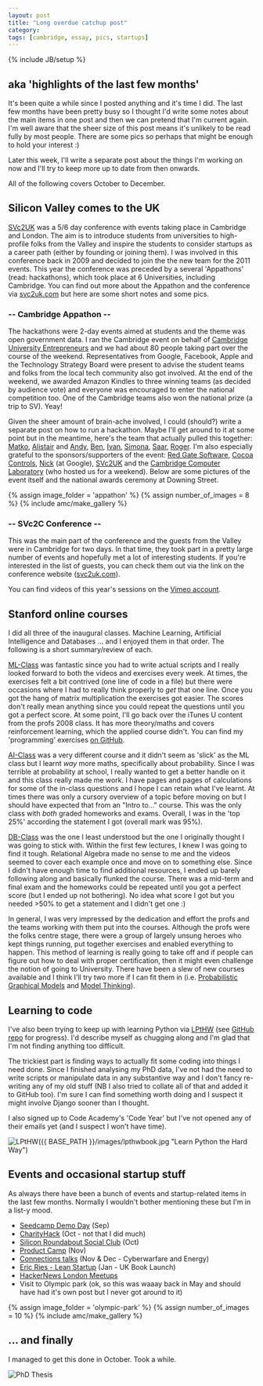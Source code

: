 ```yaml
---
layout: post
title: "Long overdue catchup post"
category: 
tags: [cambridge, essay, pics, startups]
---
```

{% include JB/setup %}

<!-- permalink: http://amirchaudhry.com/catchup-post-oct-dec -->

## aka 'highlights of the last few months'

It's been quite a while since I posted anything and it's time I did.  The last few months have been pretty busy so I thought I'd write some notes about the main items in one post and then we can pretend that I'm current again.  I'm well aware that the sheer size of this post means it's unlikely to be read fully by most people.  There are some pics so perhaps that might be enough to hold your interest :)

Later this week, I'll write a separate post about the things I'm working on now and I'll try to keep more up to date from then onwards.  

All of the following covers October to December.

## Silicon Valley comes to the UK

[SVc2UK][svc2uk.com] was a 5/6 day conference with events taking place in Cambridge and London.  The aim is to introduce students from universities to high-profile folks from the Valley and inspire the students to consider startups as a career path (either by founding or joining them).  I was involved in this conference back in 2009 and decided to join the the new team for the 2011 events.  This year the conference was preceded by a several 'Appathons' (read: hackathons), which took place at 6 Universities, including Cambridge.  You can find out more about the Appathon and the conference via [svc2uk.com][] but here are some short notes and some pics.

### -- Cambridge Appathon --

The hackathons were 2-day events aimed at students and the theme was open government data.  I ran the Cambridge event on behalf of [Cambridge University Entrepreneurs][] and we had about 80 people taking part over the course of the weekend.  Representatives from Google, Facebook, Apple and the Technology Strategy Board were present to advise the student teams and folks from the local tech community also got involved.  At the end of the weekend, we awarded Amazon Kindles to three winning teams (as decided by audience vote) and everyone was encouraged to enter the national competition too.  One of the Cambridge teams also won the national prize (a trip to SV).  Yeay!

Given the sheer amount of brain-ache involved, I could (should?) write a separate post on how to run a hackathon.  Maybe I'll get around to it at some point but in the meantime, here's the team that actually pulled this together: [Matko][], [Alistair][] and [Andy][], [Ben][], [Ivan][], [Simona][], [Saar][], [Roger][].  I'm also especially grateful to the sponsors/supporters of the event: [Red Gate Software][], [Cocoa Controls][], [Nick][] (at Google), [SVc2UK][svc2uk.com] and the [Cambridge Computer Laboratory][] (who hosted us for a weekend).  Below are some pictures of the event itself and the national awards ceremony at Downing Street.

{% assign image_folder = 'appathon' %}
{% assign number_of_images = 8 %}
{% include amc/make_gallery %}

### -- SVc2C Conference -- 

This was the main part of the conference and the guests from the Valley were in Cambridge for two days.  In that time, they took part in a pretty large number of events and hopefully met a lot of interesting students.  If you're interested in the list of guests, you can check them out via the link on the conference website ([svc2uk.com]).

You can find videos of this year's sessions on the [Vimeo account][SVC-Vimeo].

[Cambridge University Entrepreneurs]: http://www.cue.org.uk
[svc2uk.com]: http://www.svc2uk.com
[SVC-Vimeo]: http://vimeo.com/user5407037
[Matko]: http://web.math.pmf.unizg.hr/~mabotinc/index.html
[Alistair]: http://www.cl.cam.ac.uk/~arb33/
[Andy]: http://www.cl.cam.ac.uk/~acr31/
[Ben]: https://twitter.com/benfwirtz
[Ivan]: https://twitter.com/#!/ivanmazour
[Simona]: https://twitter.com/#!/simofeja
[Saar]: http://www.saardrimer.com/
[Roger]: http://uk.linkedin.com/pub/roger-coulston/26/598/7a1
[Red Gate Software]: http://www.red-gate.com/
[Cocoa Controls]: http://cocoacontrols.com/
[Nick]: https://plus.google.com/106738482735452735039/posts
[Cambridge Computer Laboratory]: http://www.cl.cam.ac.uk/

## Stanford online courses

I did all three of the inaugural classes. Machine Learning, Artificial Intelligence and Databases ... and I enjoyed them in that order.  The following is a short summary/review of each.

[ML-Class][] was fantastic since you had to write actual scripts and I really looked forward to both the videos and exercises every week.  At times, the exercises felt a bit contrived (one line of code in a file) but there were occasions where I had to really think properly to *get* that one line.  Once you got the hang of matrix multiplication the exercises got easier.  The scores don't really mean anything since you could repeat the questions until you got a perfect score. At some point, I'll go back over the iTunes U content from the profs 2008 class.  It has more theory/maths and covers reinforcement learning, which the applied course didn't.  You can find my 'programming' exercises [on GitHub][Github ML Repo].

[AI-Class][] was a very different course and it didn't seem as 'slick' as the ML class but I learnt *way* more maths, specifically about probability.  Since I was terrible at probability at school, I really wanted to get a better handle on it and this class really made me work.  I have pages and pages of calculations for some of the in-class questions and I hope I can retain what I've learnt.  At times there was only a cursory overview of a topic before moving on but I should have expected that from an "Intro to..." course.  This was the only class with *both* graded homeworks and exams. Overall, I was in the 'top 25%' according the statement I got (overall mark was 95%).

[DB-Class][] was the one I least understood but the one I originally thought I was going to stick with.  Within the first few lectures, I knew I was going to find it tough.  Relational Algebra made no sense to me and the videos seemed to cover each example once and move on to something else.  Since I didn't have enough time to find additional resources, I ended up barely following along and basically flunked the course.  There was a mid-term and final exam and the homeworks could be repeated until you got a perfect score (but I ended up not bothering).  No idea what score I got but you needed >50% to get a statement and I didn't get one :)

In general, I was very impressed by the dedication and effort the profs and the teams working with them put into the courses.  Although the profs were the folks centre stage, there were a group of largely unsung heroes who kept things running, put together exercises and enabled everything to happen.  This method of learning is really going to take off and if people can figure out how to deal with proper certification, then it might even challenge the notion of going to University.  There have been a slew of new courses available and I think I'll try two more if I can fit them in (i.e. [Probabilistic Graphical Models][pgm-class] and [Model Thinking][model-class]).

[ML-Class]: http://www.ml-class.org/
[AI-Class]: https://www.ai-class.com/
[DB-Class]: http://www.db-class.org
[GitHub ML Repo]: https://github.com/amirmc/ai-ml-classes
[pgm-class]: http://www.pgm-class.org/
[model-class]: http://www.modelthinker-class.org/


## Learning to code

I've also been trying to keep up with learning Python via [LPtHW][] (see [GitHub repo][Github LPtHW Repo] for progress).   I'd describe myself as chugging along and I'm glad that I'm not finding anything too difficult.

The trickiest part is finding ways to actually fit some coding into things I need done.  Since I finished analysing my PhD data, I've not had the need to write scripts or manipulate data in any substantive way and I don't fancy re-writing any of my old stuff (NB I also tried to collate all of that and added it to GitHub too).  I'm sure I can find something worth doing and I suspect it might involve Django sooner than I thought.  

I also signed up to Code Academy's 'Code Year' but I've not opened any of their emails yet (and I suspect I won't have time).

![LPtHW]({{ BASE_PATH }}/images/lpthwbook.jpg "Learn Python the Hard Way")

[LPtHW]: http://learnpythonthehardway.org/
[Github LPtHW Repo]: https://github.com/amirmc/TheHardWay


## Events and occasional startup stuff

As always there have been a bunch of events and startup-related items in the last few months.  Normally I wouldn't bother mentioning these but I'm in a list-y mood.

- [Seedcamp Demo Day](http://www.seedcamp.com/2011/09/seedcamp-week-breaking-records-yet-again.html) (Sep)
- [CharityHack](https://twitter.com/#!/charityhack2011) (Oct - not that I did much)
- [Silicon Roundabout Social Club](http://www.meetup.com/SiliconRoundaboutSocialClub/) (Oct)
- [Product Camp](http://www.productcamplondon.com/events/productcamp-london-3-november-26th-2011/) (Nov)
- [Connections talks](http://www.dar.cam.ac.uk/connections) (Nov & Dec - Cyberwarfare and Energy)
- [Eric Ries - Lean Startup](http://www.cabume.co.uk/the-cluster/the-future-is-now-eric-ries-in-cambridge.html) (Jan - UK Book Launch)
- [HackerNews London Meetups](http://www.meetup.com/hnlondon/)
- Visit to Olympic park (ok, so this was waaay back in May and should have had it's own post but I never got around to it)

{% assign image_folder = 'olympic-park' %}
{% assign number_of_images = 10 %}
{% include amc/make_gallery %}

## ... and finally

I managed to get this done in October.  Took a while.

![PhD Thesis]({{BASE_PATH}}/images/thesis-1.jpg "PhD Thesis")